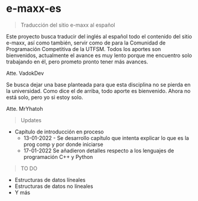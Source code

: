 # e-maxx-es

> Traducción del sitio e-maxx al español

Este proyecto busca traducir del inglés al español todo el contenido del sitio e-maxx, así como también, servir como de para la Comunidad de Programación Competitiva de la UTFSM. Todos los aportes son bienvenidos, actualmente el avance es muy lento porque me encuentro solo trabajando en él, pero prometo pronto tener más avances.

Atte. VadokDev

Se busca dejar una base planteada para que esta disciplina no se pierda en la universidad. Como dice el de arriba, todo aporte es bienvenido. Ahora no está solo, pero yo si estoy solo.

Atte. MrYhatoh

> Updates

* Capítulo de introducción en proceso
	* 13-01-2022 - Se desarrollo capítulo que intenta explicar lo que es la prog comp y por donde iniciarse 
	* 17-01-2022 Se añadieron detalles respecto a los lenguajes de programación C++ y Python

> TO DO

* Estructuras de datos líneales
* Estructuras de datos no líneales
* Y más
